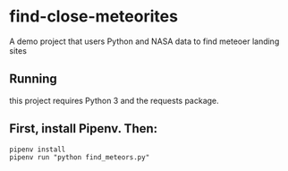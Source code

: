 # find-close-meteorites
A demo project that users Python and NASA data to find meteoer landing sites

## Running

this project requires Python 3 and the requests package.

## First, install Pipenv. Then:

```
pipenv install
pipenv run "python find_meteors.py"
```







